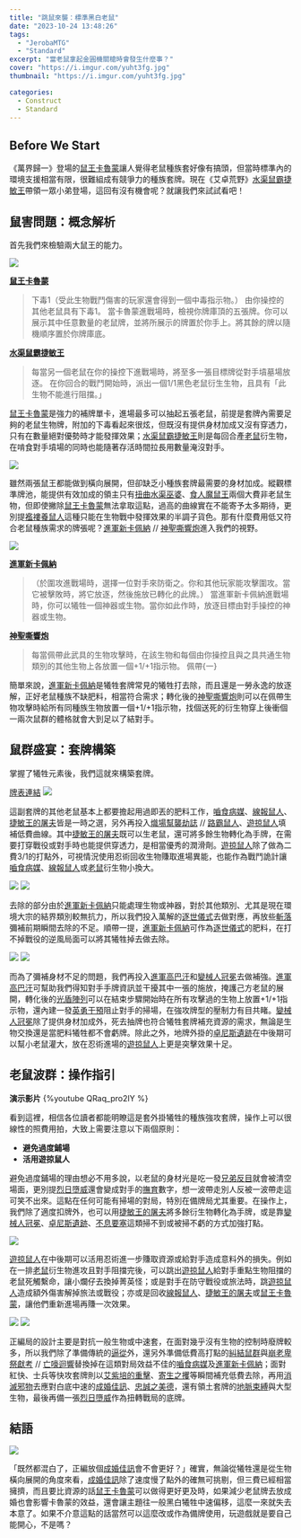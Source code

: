 ```yaml
---
title: "跳鼠來襲：標準黑白老鼠"
date: "2023-10-24 13:48:26"
tags:
  - "JerobaMTG"
  - "Standard"
excerpt: "當老鼠拿起金圓機關槍時會發生什麼事？"
cover: "https://i.imgur.com/yuht3fg.jpg"
thumbnail: "https://i.imgur.com/yuht3fg.jpg"

categories:
  - Construct
  - Standard
---
```


## Before We Start

《萬界歸一》登場的[鼠王卡魯蒙](https://cards.scryfall.io/large/front/f/1/f16e282d-8941-46c7-a974-c05b6f73c964.jpg)讓人覺得老鼠種族套好像有搞頭，但當時標準內的環境支援相當有限，很難組成有競爭力的種族套牌。現在《艾卓荒野》[水渠鼠霸捷敏王](https://cards.scryfall.io/large/front/7/2/729877be-4894-4ef5-9e60-de8a8fb2bdc0.jpg)帶領一眾小弟登場，這回有沒有機會呢？就讓我們來試試看吧！


## 鼠害問題：概念解析

首先我們來檢驗兩大鼠王的能力。

![](https://i.imgur.com/134EeNf.png)

**[鼠王卡魯蒙](https://cards.scryfall.io/large/front/f/1/f16e282d-8941-46c7-a974-c05b6f73c964.jpg)**
>下毒1（受此生物戰鬥傷害的玩家還會得到一個中毒指示物。）
>由你操控的其他老鼠具有下毒1。
當卡魯蒙進戰場時，檢視你牌庫頂的五張牌。你可以展示其中任意數量的老鼠牌，並將所展示的牌置於你手上。將其餘的牌以隨機順序置於你牌庫底。

**[水渠鼠霸捷敏王](https://cards.scryfall.io/large/front/7/2/729877be-4894-4ef5-9e60-de8a8fb2bdc0.jpg)**
>每當另一個老鼠在你的操控下進戰場時，將至多一張目標牌從對手墳墓場放逐。
在你回合的戰鬥開始時，派出一個1/1黑色老鼠衍生生物，且具有「此生物不能進行阻擋。」

[鼠王卡魯蒙](https://cards.scryfall.io/large/front/f/1/f16e282d-8941-46c7-a974-c05b6f73c964.jpg)是強力的補牌單卡，進場最多可以抽起五張老鼠，前提是套牌內需要足夠的老鼠生物牌，附加的下毒看起來很炫，但既沒有提供身材加成又沒有穿透力，只有在數量絕對優勢時才能發揮效果；[水渠鼠霸捷敏王](https://cards.scryfall.io/large/front/7/2/729877be-4894-4ef5-9e60-de8a8fb2bdc0.jpg)則是每回合產[老鼠](https://cards.scryfall.io/large/front/1/e/1e0205f2-25c1-403b-b408-56e3f2d63b4d.jpg)衍生物，在啃食對手墳場的同時也能隨著存活時間拉長用數量淹沒對手。

![](https://i.imgur.com/8eakgvY.png)

雖然兩張鼠王都能做到橫向展開，但卻缺乏小種族套牌最需要的身材加成。縱觀標準牌池，能提供有效加成的領主只有[扭曲水渠巫婆](https://cards.scryfall.io/large/front/d/6/d6e3ddf7-582d-4923-be30-8428e52237e4.jpg)、[食人魔鼠王](https://cards.scryfall.io/large/front/a/7/a70b2033-eec5-4c86-9ebe-a68960a86763.jpg)兩個大費非老鼠生物，但即使撇除[鼠王卡魯蒙](https://cards.scryfall.io/large/front/f/1/f16e282d-8941-46c7-a974-c05b6f73c964.jpg)無法拿取這點，過高的曲線實在不能寄予太多期待，更別提[襤褸養鼠人](https://cards.scryfall.io/large/front/3/0/30f505b4-d61c-4da8-ab45-37125260d556.jpg)這種只能在生物戰中發揮效果的半調子貨色。那有什麼費用低又符合老鼠種族需求的牌張呢？[進軍新卡佩納](https://cards.scryfall.io/large/front/f/5/f5926c8e-8049-418e-9a84-f8558e5ba9d1.jpg) // [神聖嘶響炮](https://cards.scryfall.io/large/back/f/5/f5926c8e-8049-418e-9a84-f8558e5ba9d1.jpg)進入我們的視野。

![](https://i.imgur.com/TOLja81.png)

**[進軍新卡佩納](https://cards.scryfall.io/large/front/f/5/f5926c8e-8049-418e-9a84-f8558e5ba9d1.jpg)**
>（於圍攻進戰場時，選擇一位對手來防衛之。你和其他玩家能攻擊圍攻。當它被擊敗時，將它放逐，然後施放已轉化的此牌。）
>當進軍新卡佩納進戰場時，你可以犧牲一個神器或生物。當你如此作時，放逐目標由對手操控的神器或生物。

**[神聖嘶響炮](https://cards.scryfall.io/large/back/f/5/f5926c8e-8049-418e-9a84-f8558e5ba9d1.jpg)**
>每當佩帶此武具的生物攻擊時，在該生物和每個由你操控且與之具共通生物類別的其他生物上各放置一個+1/+1指示物。
>佩帶{一}

簡單來說，[進軍新卡佩納](https://cards.scryfall.io/large/front/f/5/f5926c8e-8049-418e-9a84-f8558e5ba9d1.jpg)是犧牲套牌常見的犧牲打去除，而且還是一勞永逸的放逐解，正好老鼠種族不缺肥料，相當符合需求；轉化後的[神聖嘶響炮](https://cards.scryfall.io/large/back/f/5/f5926c8e-8049-418e-9a84-f8558e5ba9d1.jpg)則可以在佩帶生物攻擊時給所有同種族生物放置一個+1/+1指示物，找個送死的衍生物穿上後衝個一兩次鼠群的體格就會大到足以了結對手。



## 鼠群盛宴：套牌構築

掌握了犧牲元素後，我們這就來構築套牌。

[牌表連結](https://www.mtggoldfish.com/deck/5916588#paper)
![](https://i.imgur.com/kS8qZW1.png)

這副套牌的其他老鼠基本上都要擔起用過即丟的肥料工作，[嚙食病媒](https://cards.scryfall.io/large/front/2/f/2fa2fa48-ddb7-45f0-b183-4186df98f7cc.jpg)、[線報鼠人](https://cards.scryfall.io/large/front/e/3/e36fbff8-471e-4cf8-8946-e1e5cdf598af.jpg)、[捷敏王的屠夫](https://cards.scryfall.io/large/front/2/1/21b31d2b-ef66-4e16-a75e-4e27eb5ebfe9.jpg)皆是一時之選，另外再投入[熾場幫襲劫誌](https://cards.scryfall.io/large/front/4/f/4f0582b4-d951-4450-b158-4a34109e48cd.jpg) // [路霸鼠人](https://cards.scryfall.io/large/back/4/f/4f0582b4-d951-4450-b158-4a34109e48cd.jpg)、[遊掠鼠人](https://cards.scryfall.io/large/front/5/1/51864ed1-1704-4c07-b3e9-d95d24423630.jpg)填補低費曲線。其中[捷敏王的屠夫](https://cards.scryfall.io/large/front/2/1/21b31d2b-ef66-4e16-a75e-4e27eb5ebfe9.jpg)既可以生老鼠，還可將多餘生物轉化為手牌，在需要打穿戰役或對手時也能提供穿透力，是相當優秀的潤滑劑。[遊掠鼠人](https://cards.scryfall.io/large/front/5/1/51864ed1-1704-4c07-b3e9-d95d24423630.jpg)除了做為二費3/1的打點外，可視情況使用忍術回收生物賺取進場異能，也能作為戰鬥詭計讓[嚙食病媒](https://cards.scryfall.io/large/front/2/f/2fa2fa48-ddb7-45f0-b183-4186df98f7cc.jpg)、[線報鼠人](https://cards.scryfall.io/large/front/e/3/e36fbff8-471e-4cf8-8946-e1e5cdf598af.jpg)或[老鼠](https://cards.scryfall.io/large/front/1/e/1e0205f2-25c1-403b-b408-56e3f2d63b4d.jpg)衍生物小換大。

![](https://i.imgur.com/mmoQPvV.png)
![](https://i.imgur.com/YUJMw0H.png)

去除的部分由於[進軍新卡佩納](https://cards.scryfall.io/large/front/f/5/f5926c8e-8049-418e-9a84-f8558e5ba9d1.jpg)只能處理生物或神器，對於其他類別、尤其是現在環境大宗的結界類別較無抗力，所以我們投入萬解的[逐世儀式](https://cards.scryfall.io/large/front/f/7/f7fb6ad8-0ce5-4556-9e26-95e3c4cfe850.jpg)去做對應，再放些[斬落](https://cards.scryfall.io/large/front/7/5/753db072-5d6a-4f37-8f7d-255572ecd3bd.jpg)彌補前期瞬間去除的不足。順帶一提，[進軍新卡佩納](https://cards.scryfall.io/large/front/f/5/f5926c8e-8049-418e-9a84-f8558e5ba9d1.jpg)可作為[逐世儀式](https://cards.scryfall.io/large/front/f/7/f7fb6ad8-0ce5-4556-9e26-95e3c4cfe850.jpg)的肥料，在打不掉戰役的逆風局面可以將其犧牲掉去做去除。

![](https://i.imgur.com/o9iQMzw.png)
![](https://i.imgur.com/k4ZJiwI.png)

而為了彌補身材不足的問題，我們再投入[進軍高巴汗](https://cards.scryfall.io/large/front/1/1/11798730-6788-4e0b-a828-b46cab1a4fa7.jpg)和[變械人冠冕](https://cards.scryfall.io/large/front/d/c/dc913ed6-3032-4b45-a6c1-6a4208a7e00a.jpg)去做補強。[進軍高巴汗](https://cards.scryfall.io/large/front/1/1/11798730-6788-4e0b-a828-b46cab1a4fa7.jpg)可幫助我們得知對手手牌資訊並干擾其中一張的施放，掩護己方老鼠的展開，轉化後的[光盾陣列](https://cards.scryfall.io/large/back/1/1/11798730-6788-4e0b-a828-b46cab1a4fa7.jpg)可以在結束步驟開始時在所有攻擊過的生物上放置+1/+1指示物，還內建一發[英勇干預](https://cards.scryfall.io/large/front/8/c/8c7c949a-a4fb-4beb-ae68-b55ba4789a68.jpg)阻止對手的掃場，在強攻牌型的壓制力有目共睹。[變械人冠冕](https://cards.scryfall.io/large/front/d/c/dc913ed6-3032-4b45-a6c1-6a4208a7e00a.jpg)除了提供身材加成外，死去抽牌也符合犧牲套牌補充資源的需求，無論是生物交換還是當肥料犧牲都不會虧牌。除此之外，地牌外掛的[卓尼斯遺跡](https://cards.scryfall.io/large/front/9/c/9c07dda8-06dd-499a-9825-dc6b9a73e455.jpg)在中後期可以幫小老鼠灌大，放在忍術進場的[遊掠鼠人](https://cards.scryfall.io/large/front/5/1/51864ed1-1704-4c07-b3e9-d95d24423630.jpg)上更是突擊效果十足。



## 老鼠波群：操作指引

**演示影片**
{%youtube QRaq_pro2IY %}

看到這裡，相信各位讀者都能明瞭這是套外掛犧牲的種族強攻套牌，操作上可以很線性的照費用拍，大致上需要注意以下兩個原則：

* **避免過度鋪場**
* **活用遊掠鼠人**

避免過度鋪場的理由想必不用多說，以老鼠的身材光是吃一發[兄弟反目](https://cards.scryfall.io/large/front/5/0/50f7666d-0d60-4fe5-b144-286d4e47b704.jpg)就會被清空場面，更別提[烈日墮威](https://cards.scryfall.io/large/front/3/2/32e29c7d-ed4b-4eff-b3c2-d99e5b63ef8d.jpg)還會變成對手的[撫育](https://cards.scryfall.io/large/front/2/c/2c5ed737-657b-43bf-b222-941da7579a4a.jpg)數字，想一波帶走別人反被一波帶走這可笑不出來。這點在任何可能有掃場的對局，特別在備牌局尤其重要。在操作上，我們除了適度扣牌外，也可以用[捷敏王的屠夫](https://cards.scryfall.io/large/front/2/1/21b31d2b-ef66-4e16-a75e-4e27eb5ebfe9.jpg)將多餘衍生物轉化為手牌，或是靠[變械人冠冕](https://cards.scryfall.io/large/front/d/c/dc913ed6-3032-4b45-a6c1-6a4208a7e00a.jpg)、[卓尼斯遺跡](https://cards.scryfall.io/large/front/9/c/9c07dda8-06dd-499a-9825-dc6b9a73e455.jpg)、[不息要塞](https://cards.scryfall.io/large/front/6/7/675213bb-28d7-460c-a4f3-950f5b9090af.jpg)這類掃不到或被掃不虧的方式加強打點。

![](https://i.imgur.com/Zxec5KA.png)

[遊掠鼠人](https://cards.scryfall.io/large/front/5/1/51864ed1-1704-4c07-b3e9-d95d24423630.jpg)在中後期可以活用忍術進一步賺取資源或給對手造成意料外的損失。例如在一排[老鼠](https://cards.scryfall.io/large/front/1/e/1e0205f2-25c1-403b-b408-56e3f2d63b4d.jpg)衍生物進攻且對手阻擋完後，可以跳出[遊掠鼠人](https://cards.scryfall.io/large/front/5/1/51864ed1-1704-4c07-b3e9-d95d24423630.jpg)給對手重點生物阻擋的老鼠死觸繫命，讓小爛仔去換掉菁英怪；或是對手在防守戰役或旅法時，跳[遊掠鼠人](https://cards.scryfall.io/large/front/5/1/51864ed1-1704-4c07-b3e9-d95d24423630.jpg)造成額外傷害解掉旅法或戰役；亦或是回收[線報鼠人](https://cards.scryfall.io/large/front/e/3/e36fbff8-471e-4cf8-8946-e1e5cdf598af.jpg)、[捷敏王的屠夫](https://cards.scryfall.io/large/front/2/1/21b31d2b-ef66-4e16-a75e-4e27eb5ebfe9.jpg)或[鼠王卡魯蒙](https://cards.scryfall.io/large/front/f/1/f16e282d-8941-46c7-a974-c05b6f73c964.jpg)，讓他們重新進場再賺一次效果。

![](https://i.imgur.com/mJL27Mv.png)
![](https://i.imgur.com/cytFI8i.png)

正編局的設計主要是對抗一般生物或中速套，在面對幾乎沒有生物的控制時廢牌較多，所以我們除了準備傳統的[逼從](https://cards.scryfall.io/large/front/3/5/3557e601-9b71-4ce9-9047-1a8baa72e574.jpg)外，還另外準備低費高打點的[糾結鼠群](https://cards.scryfall.io/large/front/7/7/77111ce8-6469-4bf7-882a-4ded1e5d7cad.jpg)與[崩老卑祭獻考](https://cards.scryfall.io/large/front/5/4/54613f38-ca91-4764-b1fe-60cd83707fb4.jpg) // [亡嚎迴響](https://cards.scryfall.io/large/back/5/4/54613f38-ca91-4764-b1fe-60cd83707fb4.jpg)替換掉在這類對局效益不佳的[嚙食病媒](https://cards.scryfall.io/large/front/2/f/2fa2fa48-ddb7-45f0-b183-4186df98f7cc.jpg)及[進軍新卡佩納](https://cards.scryfall.io/large/front/f/5/f5926c8e-8049-418e-9a84-f8558e5ba9d1.jpg)；面對紅快、士兵等快攻套牌則以[艾紫培的重擊](https://cards.scryfall.io/large/front/f/0/f03a480f-de67-4611-9db7-c0c3d020f597.jpg)、[寄生之攫](https://cards.scryfall.io/large/front/6/f/6f3a9d7f-2614-4ada-9785-7d719a55caeb.jpg)等瞬間補充低費去除，再用[消滅邪物](https://cards.scryfall.io/large/front/4/f/4f7862ef-2c8d-4d28-9e50-7cc41861f245.jpg)去應對白底中速的[成婚佳訊](https://cards.scryfall.io/large/front/2/c/2c3ddb1f-a1de-4fea-9042-5e9caa16ceb2.jpg)、[忠誠之美德](https://cards.scryfall.io/large/front/e/a/ea7e7daf-7c06-4c74-8bcf-e42c1f611861.jpg)，還有領土套牌的[地脈束縛](https://cards.scryfall.io/large/front/3/c/3c3ac3dd-35db-447f-8674-37b4680a1ef7.jpg)與大型生物，最後再備一張[烈日墮威](https://cards.scryfall.io/large/front/3/2/32e29c7d-ed4b-4eff-b3c2-d99e5b63ef8d.jpg)作為扭轉戰局的底牌。


## 結語

![](https://i.imgur.com/yROzbAu.png)

「既然都混白了，正編放個[成婚佳訊](https://cards.scryfall.io/large/front/2/c/2c3ddb1f-a1de-4fea-9042-5e9caa16ceb2.jpg)會不會更好？」確實，無論從犧牲還是從生物橫向展開的角度來看，[成婚佳訊](https://cards.scryfall.io/large/front/2/c/2c3ddb1f-a1de-4fea-9042-5e9caa16ceb2.jpg)除了速度慢了點外的確無可挑剔，但三費已經相當擁擠，而且要比資源的話[鼠王卡魯蒙](https://cards.scryfall.io/large/front/f/1/f16e282d-8941-46c7-a974-c05b6f73c964.jpg)可以做得更好更及時，如果減少老鼠牌去放成婚也會影響卡魯蒙的效益，還會讓主題往一般黑白犧牲中速偏移，這麼一來就失去本意了。如果不介意這點的話當然可以這麼改或作為備牌使用，玩遊戲就是要自己能開心，不是嗎？
